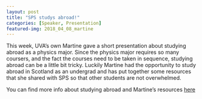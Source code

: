 ```yaml
---
layout: post
title: "SPS studys abroad!"
categories: [Speaker, Presentation]
featured-img: 2018_04_08_martine
---
```


This week, UVA’s own Martine gave a short presentation about studying abroad as a physics major. Since the physics major requires so many coursers, and the fact the courses need to be taken in sequence, studying abroad can be a little bit tricky. Luckily Martine had the opportunity to study abroad in Scotland as an undergrad and has put together some resources that she shared with SPS so that other students are not overwhelmed.

You can find more info about studying abroad and Martine’s resources [here](https://pages.shanti.virginia.edu/SPS_at_UVA/resources/info-about-studying-aborad/)

